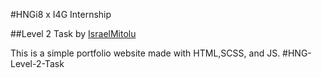 #HNGi8 x I4G Internship

##Level 2 Task by [IsraelMitolu](https://israelmitolu.netlify.app)

This is a simple portfolio website made with HTML,SCSS, and JS.
#HNG-Level-2-Task

